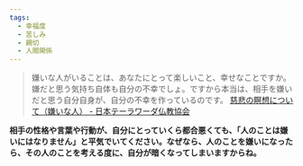 ```yaml
---
tags:
  - 幸福度
  - 苦しみ
  - 親切
  - 人間関係
---
```

>嫌いな人がいることは、あなたにとって楽しいこと、幸せなことですか。嫌だと思う気持ち自体も自分の不幸でしょ。ですから本当は、相手を嫌いだと思う自分自身が、自分の不幸を作っているのです。
>[慈悲の瞑想について（嫌いな人） - 日本テーラワーダ仏教協会](https://j-theravada.com/dhamma/q&a/gimon53/)

**相手の性格や言葉や行動が、自分にとっていくら都合悪くても、「人のことは嫌いにはなりません」と平気でいてください。なぜなら、人のことを嫌いになったら、その人のことを考える度に、自分が暗くなってしまいますからね。**

